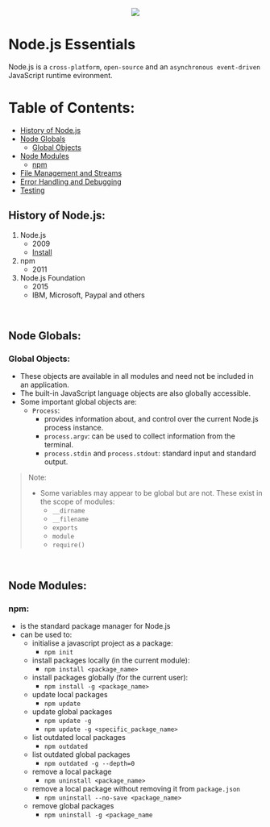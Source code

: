 <p align="center">
    <image src="assets/cover.png">
</p>

# Node.js Essentials

Node.js is a `cross-platform`, `open-source` and an `asynchronous event-driven` JavaScript runtime evironment.

# Table of Contents:

- [History of Node.js](#history-of-nodejs)
- [Node Globals](#node-globals)
    - [Global Objects](#global-objects)
- [Node Modules](#)
    - [npm](#)
- [File Management and Streams](#)
- [Error Handling and Debugging](#)
- [Testing](#)

## History of Node.js:

1. Node.js
    - 2009
    - [Install](https://nodejs.org/en/)
2. npm
    - 2011
3. Node.js Foundation
    - 2015
    - IBM, Microsoft, Paypal and others

<br>

## Node Globals:

### Global Objects:

- These objects are available in all modules and need not be included in an application.
- The built-in JavaScript language objects are also globally accessible.
- Some important global objects are:
    - `Process`:
        - provides information about, and control over the current Node.js process instance.
        - `process.argv`: can be used to collect information from the terminal.
        - `process.stdin` and `process.stdout`: standard input and standard output.


> Note:
> - Some variables may appear to be global but are not. These exist in the scope of modules:
>    - `__dirname`
>    - `__filename`
>    - `exports`
>    - `module`
>    - `require()`

<br>

## Node Modules:

### npm:

- is the standard package manager for Node.js
- can be used to:
    - initialise a javascript project as a package:
        - `npm init`
    - install packages locally (in the current module):
        - `npm install <package_name>`
    - install packages globally (for the current user):
        - `npm install -g <package_name>`
    - update local packages
        - `npm update`
    - update global packages
        - `npm update -g`
        - `npm update -g <specific_package_name>`
    - list outdated local packages
        - `npm outdated`
    - list outdated global packages
        - `npm outdated -g --depth=0`
    - remove a local package
        - `npm uninstall <package_name>`
    - remove a local package without removing it from `package.json`
        - `npm uninstall --no-save <package_name>`
    - remove global packages
        - `npm uninstall -g <package_name`
        